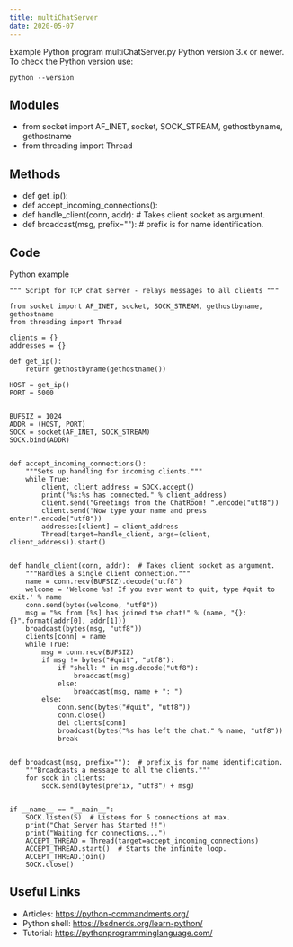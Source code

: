 ```yaml
---
title: multiChatServer
date: 2020-05-07
---
```

Example Python program multiChatServer.py
Python version 3.x or newer.
To check the Python version use:

    python --version

## Modules

* from socket import AF_INET, socket, SOCK_STREAM, gethostbyname, gethostname 
* from threading import Thread

## Methods

* def get_ip():
* def accept_incoming_connections():
* def handle_client(conn, addr):  # Takes client socket as argument.
* def broadcast(msg, prefix=""):  # prefix is for name identification.

## Code

Python example

    """ Script for TCP chat server - relays messages to all clients """
    
    from socket import AF_INET, socket, SOCK_STREAM, gethostbyname, gethostname 
    from threading import Thread
    
    clients = {}
    addresses = {}
    
    def get_ip():
        return gethostbyname(gethostname())
    
    HOST = get_ip()
    PORT = 5000
    
    
    BUFSIZ = 1024
    ADDR = (HOST, PORT)
    SOCK = socket(AF_INET, SOCK_STREAM)
    SOCK.bind(ADDR)
    
    
    def accept_incoming_connections():
        """Sets up handling for incoming clients."""
        while True:
            client, client_address = SOCK.accept()
            print("%s:%s has connected." % client_address)
            client.send("Greetings from the ChatRoom! ".encode("utf8"))
            client.send("Now type your name and press enter!".encode("utf8"))
            addresses[client] = client_address
            Thread(target=handle_client, args=(client, client_address)).start()
    
    
    def handle_client(conn, addr):  # Takes client socket as argument.
        """Handles a single client connection."""
        name = conn.recv(BUFSIZ).decode("utf8")
        welcome = 'Welcome %s! If you ever want to quit, type #quit to exit.' % name
        conn.send(bytes(welcome, "utf8"))
        msg = "%s from [%s] has joined the chat!" % (name, "{}:{}".format(addr[0], addr[1]))
        broadcast(bytes(msg, "utf8"))
        clients[conn] = name
        while True:
            msg = conn.recv(BUFSIZ)
            if msg != bytes("#quit", "utf8"):
                if "shell: " in msg.decode("utf8"):
                    broadcast(msg)
                else:
                    broadcast(msg, name + ": ")
            else:
                conn.send(bytes("#quit", "utf8"))
                conn.close()
                del clients[conn]
                broadcast(bytes("%s has left the chat." % name, "utf8"))
                break
    
    
    def broadcast(msg, prefix=""):  # prefix is for name identification.
        """Broadcasts a message to all the clients."""
        for sock in clients:
            sock.send(bytes(prefix, "utf8") + msg)
    
    
    if __name__ == "__main__":
        SOCK.listen(5)  # Listens for 5 connections at max.
        print("Chat Server has Started !!")
        print("Waiting for connections...")
        ACCEPT_THREAD = Thread(target=accept_incoming_connections)
        ACCEPT_THREAD.start()  # Starts the infinite loop.
        ACCEPT_THREAD.join()
        SOCK.close()
    

## Useful Links

- Articles: https://python-commandments.org/
- Python shell: https://bsdnerds.org/learn-python/
- Tutorial: https://pythonprogramminglanguage.com/
